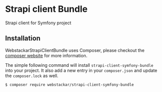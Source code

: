 # Strapi client Bundle
Strapi client for Symfony project

## Installation
WebstackarStrapiClientBundle uses Composer, please checkout the [composer website](http://getcomposer.org) for more information.

The simple following command will install `strapi-client-symfony-bundle` into your project. It also add a new
entry in your `composer.json` and update the `composer.lock` as well.

```bash
$ composer require webstackar/strapi-client-symfony-bundle
```

